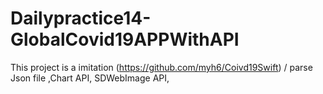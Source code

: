 # Dailypractice14-GlobalCovid19APPWithAPI
This project is a imitation (https://github.com/myh6/Coivd19Swift)  /   parse Json file ,Chart API, SDWebImage API, 
